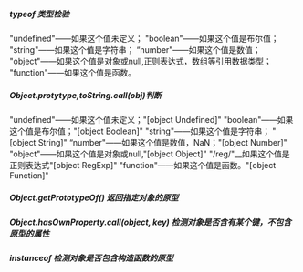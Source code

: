 
##### typeof 类型检验
"undefined"——如果这个值未定义；
"boolean"——如果这个值是布尔值；
"string"——如果这个值是字符串； 
“number"——如果这个值是数值；
"object"——如果这个值是对象或null,正则表达式，数组等引用数据类型；
"function"——如果这个值是函数。


##### Object.protytype,toString.call(obj)判断
"undefined"——如果这个值未定义；"[object Undefined]"
"boolean"——如果这个值是布尔值；"[object Boolean]"
"string"——如果这个值是字符串； "[object String]"
“number"——如果这个值是数值，NaN；"[object Number]"
"object"——如果这个值是对象或null,"[object Object]"
"/reg/"__如果这个值是正则表达式"[object RegExp]"
"function"——如果这个值是函数。"[object Function]"


##### Object.getPrototypeOf() 返回指定对象的原型

##### Object.hasOwnProperty.call(object, key) 检测对象是否含有某个键，不包含原型的属性

##### instanceof 检测对象是否包含构造函数的原型

